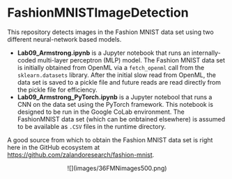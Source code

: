 # FashionMNISTImageDetection

This repository detects images in the Fashion MNIST data set using two different neural-network based models.

- **Lab09_Armstrong.ipynb** is a Jupyter notebook that runs an internally-coded multi-layer perceptron (MLP) model. The Fashion MNIST data set is initially obtained from OpenML via a `fetch_openml` call from the `sklearn.datasets` library. After the initial slow read from OpenML, the data set is saved to a pickle file and future reads are read directly from the pickle file for efficiency.
- **Lab09_Armstrong_PyTorch.ipynb** is a Jupyter notebool that runs a CNN on the data set using the PyTorch framework. This notebook is designed to be run in the Google CoLab environment. The FashionMNIST data set (which can be onbtained elsewhere) is assumed to be available as `.CSV` files in the runtime directory. 

A good source from which to obtain the Fashion MNIST data set is right here in the GitHub ecosystem at https://github.com/zalandoresearch/fashion-mnist. 

<p align="center">
  ![](images/36FMNimages500.png)
</p>
